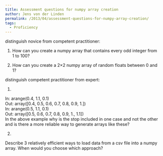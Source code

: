```yaml
---
title: Assessment questions for numpy array creation
author: Jens von der Linden
permalink: /2013/04/assessment-questions-for-numpy-array-creation/
tags:
  - Proficiency
---
```

distinguish novice from competent practitioner:

1) How can you create a numpy array that contains every odd integer from 1 to 100?

2) How can you create a 2&#215;2 numpy array of random floats between 0 and 1?

distinguish competent practitioner from expert:

1)  
In: arange(0.4, 1.1, 0.1)  
Out: array([0.4, 0.5, 0.6, 0.7, 0.8, 0.9, 1.])  
In: arange(0.5, 1.1, 0.1)  
Out: array([0.5, 0.6, 0.7, 0.8, 0.9, 1., 1.1])  
In the above example why is the stop included in one case and not the other and is there a more reliable way to generate arrays like these?

2)  
Describe 3 relatively efficient ways to load data from a csv file into a numpy array. When would you choose which approach?
